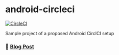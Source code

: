 # android-circleci
[![CircleCI](https://circleci.com/gh/shaunburch/android-circleci/tree/main.svg?style=svg&circle-token=efe4e16d1c03b84d3f23f845b3e4165eaf3b8933)](https://circleci.com/gh/shaunburch/android-circleci/tree/main)

Sample project of a proposed Android CirclCI setup

### 📓 [Blog Post](https://blog.shaunbur.ch/post/android-and-circleci/)
